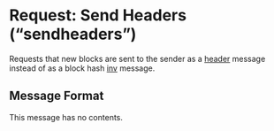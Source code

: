# Request: Send Headers (“sendheaders”)

Requests that new blocks are sent to the sender as a [header](/protocol/network/messages/headers) message instead of as a block hash [inv](/protocol/network/messages/inv) message.

## Message Format
This message has no contents.